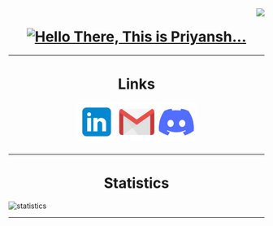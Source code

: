 <img align="right" src="https://visitor-badge.laobi.icu/badge?page_id=PriyanshGoel21.PriyanshGoel21">

<h1 align="center">
  <a href="https://git.io/typing-svg">
    <img src="https://readme-typing-svg.herokuapp.com/?lines=Hello,+There!;This+is+Priyansh...&center=true&size=30" alt="Hello There, This is Priyansh...">
  </a>
</h1>

<hr>

<h1 align="center">Links</h1>

<h5 align="center">
  <a href="https://www.linkedin.com/in/priyansh-goel-4b87a4230/" title="LinkedIn Profile"><img width="75" src="images/linkedin.svg" alt="Linkedin Logo"></a>
  <a href="mailto:priyanshgoel05@gmail.com" title="Email"><img width="75" src="images/mail.svg" alt="Gmail Logo"></a>
  <a href="https://discord.gg/tJcjeah4sq" title="Discord"><img width="75" src="images/discord.svg" alt="Discord Logo"></a>
</h5>

<hr>
<h1 align="center">Statistics</h1>
    <img src="https://metrics.lecoq.io/PriyanshGoel21?template=classic&base.header=0&isocalendar=1&languages=1&achievements=1&lines=1&traffic=1&isocalendar.duration=half-year&languages.limit=8&languages.threshold=0%25&languages.colors=github&languages.sections=most-used&languages.indepth=true&languages.analysis.timeout=15&languages.categories=markup%2C%20programming&languages.recent.categories=markup%2C%20programming&languages.recent.load=300&languages.recent.days=14&achievements.threshold=C&achievements.secrets=true&achievements.display=detailed&achievements.limit=0&config.timezone=Asia%2FCalcutta&config.twemoji=true&config.octicon=true&config.display=large" alt="statistics">
<hr>